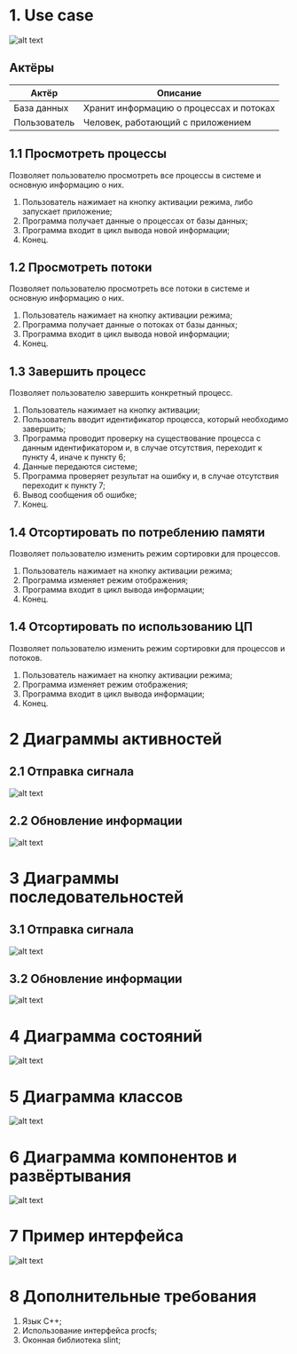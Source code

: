 # 1. Use case

![alt text](https://github.com/Podik-err/TRiTPO/blob/main/SDS/Use%20case%20diagram.png "Use case")

## Актёры
| Актёр | Описание |
| ----------- | ----------- |
| База данных | Хранит информацию о процессах и потоках |
| Пользователь | Человек, работающий с приложением |

## 1.1 Просмотреть процессы

Позволяет пользователю просмотреть все процессы в системе и основную информацию о них.

 1. Пользователь нажимает на кнопку активации режима, либо запускает приложение; 
 2. Программа получает данные о процессах от базы данных;
 3. Программа входит в цикл вывода новой информации;
 4. Конец.

## 1.2 Просмотреть потоки

Позволяет пользователю просмотреть все потоки в системе и основную информацию о них.

 1. Пользователь нажимает на кнопку активации режима; 
 2. Программа получает данные о потоках от базы данных;
 3. Программа входит в цикл вывода новой информации;
 4. Конец.

## 1.3 Завершить процесс

Позволяет пользователю завершить конкретный процесс.

 1. Пользователь нажимает на кнопку активации; 
 2. Пользователь вводит идентификатор процесса, который необходимо завершить;
 3. Программа проводит проверку на существование процесса с данным идентификатором и, в случае отсутствия, переходит к пункту 4, иначе к пункту 6;
 4. Данные передаются системе;
 5. Программа проверяет результат на ошибку и, в случае отсутствия переходит к пункту 7;
 6. Вывод сообщения об ошибке;
 7. Конец.

## 1.4 Отсортировать по потреблению памяти

Позволяет пользователю изменить режим сортировки для процессов.

 1. Пользователь нажимает на кнопку активации режима;
 2. Программа изменяет режим отображения;
 3. Программа входит в цикл вывода информации;
 4. Конец.

## 1.4 Отсортировать по использованию ЦП

Позволяет пользователю изменить режим сортировки для процессов и потоков.

 1. Пользователь нажимает на кнопку активации режима;
 2. Программа изменяет режим отображения;
 3. Программа входит в цикл вывода информации;
 4. Конец.

# 2 Диаграммы активностей

## 2.1 Отправка сигнала

![alt text](https://github.com/Podik-err/TRiTPO/blob/main/SDS/Activity%20diagram%201.png "Activity")

## 2.2 Обновление информации

![alt text](https://github.com/Podik-err/TRiTPO/blob/main/SDS/Activity%20diagram%202.png "Activity")

# 3 Диаграммы последовательностей

## 3.1 Отправка сигнала

![alt text](https://github.com/Podik-err/TRiTPO/blob/main/SDS/Sequence%20diagram%201.png "Sequence")

## 3.2 Обновление информации

![alt text](https://github.com/Podik-err/TRiTPO/blob/main/SDS/Sequence%20diagram%202.png "Sequence")

# 4 Диаграмма состояний

![alt text](https://github.com/Podik-err/TRiTPO/blob/main/SDS/State%20diagram.png "State")

# 5 Диаграмма классов

![alt text](https://github.com/Podik-err/TRiTPO/blob/main/SDS/Class%20Diagram.png "Class diagram")

# 6 Диаграмма компонентов и развёртывания

![alt text](https://github.com/Podik-err/TRiTPO/blob/main/SDS/Deployment%20diagram.png "Deployment diagram")

# 7 Пример интерфейса

![alt text](https://github.com/Podik-err/TRiTPO/blob/main/Main%20window.png "Main window")

# 8 Дополнительные требования

1. Язык C++;
2. Использование интерфейса procfs;
3. Оконная библиотека slint;
